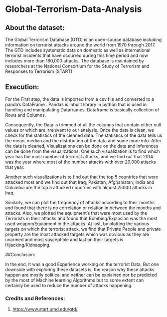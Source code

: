 # Global-Terrorism-Data-Analysis

## About the dataset:
The Global Terrorism Database (GTD) is an open-source database including information on terrorist attacks around the world from 1970 through 2017. The GTD includes systematic data on domestic as well as international terrorist incidents that have occurred during this time period and now includes more than 180,000 attacks. The database is maintained by researchers at the National Consortium for the Study of Terrorism and Responses to Terrorism (START)

## Execution: 

For the First step, the data is imported from a csv file and converted to a  panda’s DataFrame . Pandas is inbuilt library in python that is used in handling and manipulating Dataframes. Dataframe is basically collection of Rows and Columns. 


Consequently, the Data is trimmed of all the columns that contain either null values or which are irrelevant to our analysis. 
Once the data is clean, we check for the statistics of the cleaned data. The statistics of the data tells us the mean, median and the distribution of the data and some more info. 
After the data is cleaned, Visualizations can be done on the data and inferences can be done from the visualizations. 
One such visualization is to find which year has the most number of terrorist attacks, and we find out that 2014 was the year where most of the number attacks with over 20,000 attacks that year. 


Another such visualizations is to find out that the top 5 countries that were attacked most and we find out that Iraq, Pakistan, Afghanistan, India and Columbia are the top 5 attacked countries with almost 25000 attacks in Iraq.


Similarly, we can plot the frequency of attacks according to their months and found that there is no correlation or relation in between the months and attacks. 
Also, we plotted the equipment’s that were most used by the Terrorists in their attacks and found that Bombing/Explosion was the most used weapon/Equipment in the attacks.
At last, by plotting the various targets on which the terrorist attack, we find that Private People and private property are the most attacked targets which was obvious as they are unarmed and most susceptible and last on their targets is Hijacking/Kidnapping. 

##Conclusion:

In the end, It was a good Experience working on the terrorist Data, But one downside with exploring these datasets is, the reason why these attacks happen are mostly political and neither can be explained nor be predicted by the most of Machine learning Algorithms but to some extent can certainly be used to reduce the number of attacks happening.


### Credits and References: 
  1. https://www.start.umd.edu/gtd/
